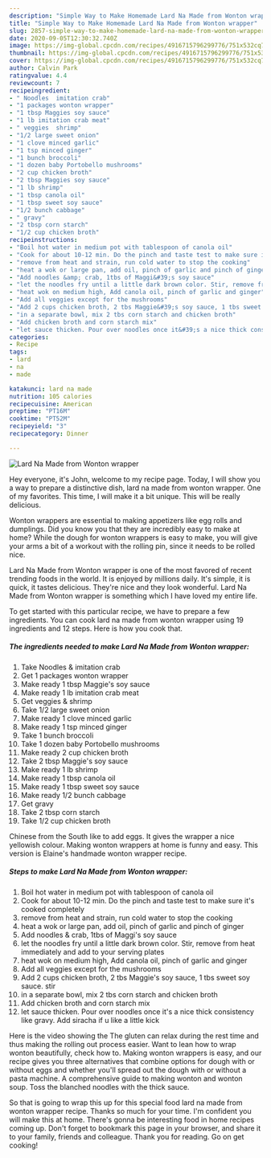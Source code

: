 ```yaml
---
description: "Simple Way to Make Homemade Lard Na Made from Wonton wrapper"
title: "Simple Way to Make Homemade Lard Na Made from Wonton wrapper"
slug: 2857-simple-way-to-make-homemade-lard-na-made-from-wonton-wrapper
date: 2020-09-05T12:30:32.740Z
image: https://img-global.cpcdn.com/recipes/4916715796299776/751x532cq70/lard-na-made-from-wonton-wrapper-recipe-main-photo.jpg
thumbnail: https://img-global.cpcdn.com/recipes/4916715796299776/751x532cq70/lard-na-made-from-wonton-wrapper-recipe-main-photo.jpg
cover: https://img-global.cpcdn.com/recipes/4916715796299776/751x532cq70/lard-na-made-from-wonton-wrapper-recipe-main-photo.jpg
author: Calvin Park
ratingvalue: 4.4
reviewcount: 7
recipeingredient:
- " Noodles  imitation crab"
- "1 packages wonton wrapper"
- "1 tbsp Maggies soy sauce"
- "1 lb imitation crab meat"
- " veggies  shrimp"
- "1/2 large sweet onion"
- "1 clove minced garlic"
- "1 tsp minced ginger"
- "1 bunch broccoli"
- "1 dozen baby Portobello mushrooms"
- "2 cup chicken broth"
- "2 tbsp Maggies soy sauce"
- "1 lb shrimp"
- "1 tbsp canola oil"
- "1 tbsp sweet soy sauce"
- "1/2 bunch cabbage"
- " gravy"
- "2 tbsp corn starch"
- "1/2 cup chicken broth"
recipeinstructions:
- "Boil hot water in medium pot with tablespoon of canola oil"
- "Cook for about 10-12 min. Do the pinch and taste test to make sure it&#39;s cooked completely"
- "remove from heat and strain, run cold water to stop the cooking"
- "heat a wok or large pan, add oil, pinch of garlic and pinch of ginger"
- "Add noodles &amp; crab, 1tbs of Maggi&#39;s soy sauce"
- "let the noodles fry until a little dark brown color. Stir, remove from heat immediately and add to your serving plates"
- "heat wok on medium high, Add canola oil, pinch of garlic and ginger"
- "Add all veggies except for the mushrooms"
- "Add 2 cups chicken broth, 2 tbs Maggie&#39;s soy sauce, 1 tbs sweet soy sauce. stir"
- "in a separate bowl, mix 2 tbs corn starch and chicken broth"
- "Add chicken broth and corn starch mix"
- "let sauce thicken. Pour over noodles once it&#39;s a nice thick consistency like gravy. Add siracha if u like a little kick"
categories:
- Recipe
tags:
- lard
- na
- made

katakunci: lard na made 
nutrition: 105 calories
recipecuisine: American
preptime: "PT16M"
cooktime: "PT52M"
recipeyield: "3"
recipecategory: Dinner

---
```



![Lard Na Made from Wonton wrapper](https://img-global.cpcdn.com/recipes/4916715796299776/751x532cq70/lard-na-made-from-wonton-wrapper-recipe-main-photo.jpg)

Hey everyone, it's John, welcome to my recipe page. Today, I will show you a way to prepare a distinctive dish, lard na made from wonton wrapper. One of my favorites. This time, I will make it a bit unique. This will be really delicious.

Wonton wrappers are essential to making appetizers like egg rolls and dumplings. Did you know you that they are incredibly easy to make at home? While the dough for wonton wrappers is easy to make, you will give your arms a bit of a workout with the rolling pin, since it needs to be rolled nice.

Lard Na Made from Wonton wrapper is one of the most favored of recent trending foods in the world. It is enjoyed by millions daily. It's simple, it is quick, it tastes delicious. They're nice and they look wonderful. Lard Na Made from Wonton wrapper is something which I have loved my entire life.


To get started with this particular recipe, we have to prepare a few ingredients. You can cook lard na made from wonton wrapper using 19 ingredients and 12 steps. Here is how you cook that.

<!--inarticleads1-->

##### The ingredients needed to make Lard Na Made from Wonton wrapper:

1. Take  Noodles &amp; imitation crab
1. Get 1 packages wonton wrapper
1. Make ready 1 tbsp Maggie&#39;s soy sauce
1. Make ready 1 lb imitation crab meat
1. Get  veggies &amp; shrimp
1. Take 1/2 large sweet onion
1. Make ready 1 clove minced garlic
1. Make ready 1 tsp minced ginger
1. Take 1 bunch broccoli
1. Take 1 dozen baby Portobello mushrooms
1. Make ready 2 cup chicken broth
1. Take 2 tbsp Maggie&#39;s soy sauce
1. Make ready 1 lb shrimp
1. Make ready 1 tbsp canola oil
1. Make ready 1 tbsp sweet soy sauce
1. Make ready 1/2 bunch cabbage
1. Get  gravy
1. Take 2 tbsp corn starch
1. Take 1/2 cup chicken broth


Chinese from the South like to add eggs. It gives the wrapper a nice yellowish colour. Making wonton wrappers at home is funny and easy. This version is Elaine&#39;s handmade wonton wrapper recipe. 

<!--inarticleads2-->

##### Steps to make Lard Na Made from Wonton wrapper:

1. Boil hot water in medium pot with tablespoon of canola oil
1. Cook for about 10-12 min. Do the pinch and taste test to make sure it&#39;s cooked completely
1. remove from heat and strain, run cold water to stop the cooking
1. heat a wok or large pan, add oil, pinch of garlic and pinch of ginger
1. Add noodles &amp; crab, 1tbs of Maggi&#39;s soy sauce
1. let the noodles fry until a little dark brown color. Stir, remove from heat immediately and add to your serving plates
1. heat wok on medium high, Add canola oil, pinch of garlic and ginger
1. Add all veggies except for the mushrooms
1. Add 2 cups chicken broth, 2 tbs Maggie&#39;s soy sauce, 1 tbs sweet soy sauce. stir
1. in a separate bowl, mix 2 tbs corn starch and chicken broth
1. Add chicken broth and corn starch mix
1. let sauce thicken. Pour over noodles once it&#39;s a nice thick consistency like gravy. Add siracha if u like a little kick


Here is the video showing the The gluten can relax during the rest time and thus making the rolling out process easier. Want to lean how to wrap wonton beautifully, check how to. Making wonton wrappers is easy, and our recipe gives you three alternatives that combine options for dough with or without eggs and whether you&#39;ll spread out the dough with or without a pasta machine. A comprehensive guide to making wonton and wonton soup. Toss the blanched noodles with the thick sauce. 

So that is going to wrap this up for this special food lard na made from wonton wrapper recipe. Thanks so much for your time. I'm confident you will make this at home. There's gonna be interesting food in home recipes coming up. Don't forget to bookmark this page in your browser, and share it to your family, friends and colleague. Thank you for reading. Go on get cooking!

